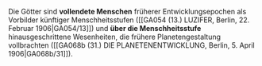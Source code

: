 
Die Götter sind **vollendete Menschen** früherer Entwicklungsepochen als Vorbilder künftiger Menschheitsstufen ([[GA054 (13.) LUZIFER, Berlin, 22. Februar 1906|GA054/13]]) und **über die Menschheitsstufe** hinausgeschrittene Wesenheiten, die frühere Planetengestaltung vollbrachten ([[GA068b (31.) DIE PLANETENENTWICKLUNG, Berlin, 5. April 1906|GA068b/31]]).
